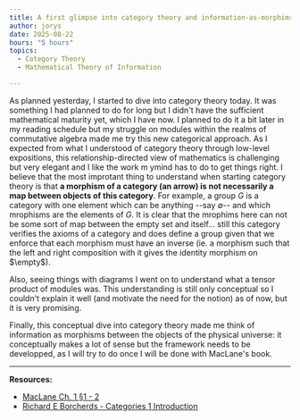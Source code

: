 ```yaml
---
title: A first glimpse into category theory and information-as-morphims
author: jorys
date: 2025-08-22
hours: "5 hours"
topics:
  - Category Theory
  - Mathematical Theory of Information

---
```


As planned yesterday, I started to dive into category theory today. It was something I had planned to do for long but I didn't have the sufficient mathematical maturity yet, which I have now. I planned to do it a bit later in my reading schedule but my struggle on modules within the realms of commutative algebra made me try this new categorical approach. 
As I expected from what I understood of category theory through low-level expositions, this relationship-directed view of mathematics is challenging but very elegant and I like the work m ymind has to do to get things right. I believe that the most improtant thing to understand when starting category theory is that **a morphism of a category (an arrow) is not necessarily a map between objects of this category**. 
For example, a group $G$ is a category with one element which can be anything --say $\emptyset$-- and which mrophisms are the elements of $G$. It is clear that the mrophims here can not be some sort of map between the empty set and itself... still this category verifies the axioms of a category and does define a group given that we enforce that each morphism must have an inverse (ie. a morphism such that the left and right composition with it gives the identity morphism on $\empty$). 

Also, seeing things with diagrams I went on to understand what a tensor product of modules was. This understanding is still only conceptual so I couldn't explain it well (and motivate the need for the notion) as of now, but it is very promising.

Finally, this conceptual dive into category theory made me think of information as morphisms between the objects of the physical universe: it conceptually makes a lot of sense but the framework needs to be developped, as I will try to do once I will be done with MacLane's book.


---
**Resources:**
* [MacLane Ch. 1 §1 - 2](https://math.mit.edu/~hrm/palestine/maclane-categories.pdf)
* [Richard E Borcherds - Categories 1 Introduction](https://youtu.be/JOp7mH72Jlg?si=y0QSMDMQuOcNZfqP)
